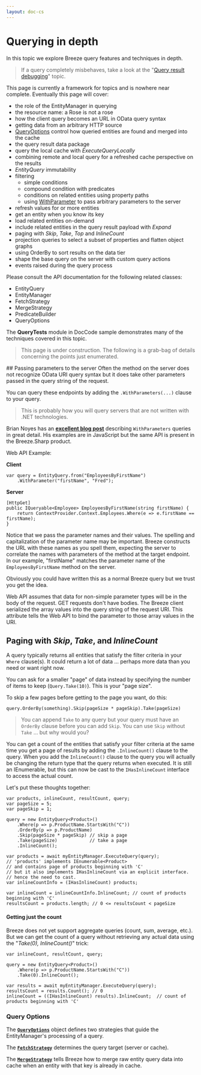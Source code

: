 ```yaml
---
layout: doc-cs
---
```


# Querying in depth

In this topic we explore Breeze query features and techniques in depth.

> If a query completely misbehaves, take a look at the "<a href="/breeze-sharp-documentation/query-result-debugging" title="Query result debugging">Query result debugging</a>" topic. 

This page is currently a framework for topics and is nowhere near complete. Eventually this page will cover:

- the role of the EntityManager in querying
- the resource name: a Rose is not a rose
- how the client query becomes an URL in OData query syntax
- getting data from an arbitrary HTTP source
- <a href='#QueryOptions'>QueryOptions</a> control how queried entities are found and merged into the cache</li>
- the query result data package
- query the local cache with *ExecuteQueryLocally*
- combining remote and local query for a refreshed cache perspective on the results
- *EntityQuery* immutability
- filtering
    - simple conditions
	- compound condition with predicates
	- conditions on related entities using property paths
    - using <a href='#withParameters'>WithParameter</a> to pass arbitrary parameters to the server
- refresh values for or more entities
- get an entity when you know its key
- load related entities on-demand
- include related entities in the query result payload with *Expand*
- paging with *Skip*, *Take*, *Top* and *InlineCount*
- projection queries to select a subset of properties and flatten object graphs
- using OrderBy to sort results on the data tier
- shape the base query on the server with custom query actions
- events raised during the query process


Please consult the API documentation for the following related classes:

- EntityQuery
- EntityManager
- FetchStrategy
- MergeStrategy
- PredicateBuilder
- QueryOptions

The **QueryTests** module in DocCode sample demonstrates many of the techniques covered in this topic.


> This page is under construction. The following is a grab-bag of details concerning the points just enumerated.

<a name="withParameters" />
## Passing parameters to the server
Often the method on the server does not recognize OData URI query syntax but it does take other parameters passed in the query string of the request.

You can query these endpoints by adding the `.WithParameters(...)` clause to your query.

>This is probably how you will query servers that are not written with .NET technologies.

<p class="note">Brian Noyes has an <a href="http://briannoyes.net/2014/02/13/passing-complex-query-parameters-with-breeze/" target="_blank" title="Passing Complex Query Parameters with Breeze"><strong>excellent blog post</strong></a> describing <code>WithParameters</code> queries in great detail.  His examples are in JavaScript but the same API is present in the Breeze.Sharp product.</p>

Web API Example:

**Client** 

    var query = EntityQuery.from("EmployeesByFirstName")
        .WithParameter("firstName", "Fred"); 
	
**Server**

    [HttpGet]
    public IQueryable<Employee> EmployeesByFirstName(string firstName) {
        return ContextProvider.Context.Employees.Where(e => e.firstName == firstName);
    }

Notice that we pass the parameter names and their values. The spelling and capitalization of the parameter name may be important. Breeze constructs the URL with these names as you spell them, expecting the server to correlate the names with parameters of the method at the target endpoint. In our example, "firstName" matches the parameter name of the `EmployeesByFirstName` method on the server.

Obviously you could have written this as a normal Breeze query but we trust you get the idea. 

Web API assumes that data for non-simple parameter types will be in the body of the request. GET requests don't have bodies. The Breeze client serialized the array values into the query string of the request URI. This attribute tells the Web API to bind the parameter to those array values in the URI.


<a id='paging'></a>
## Paging with *Skip*, *Take*, and *InlineCount* ##

A query typically returns all entities that satisfy the filter criteria in your `Where` clause(s). It could return a lot of data ... perhaps more data than you need or want right now.

You can ask for a smaller "page" of data instead by specifying the number of items to keep (`Query.Take(10)`). This is your "page size".

To skip a few pages before getting to the page you want, do this: 

    query.OrderBy(something).Skip(pageSize * pageSkip).Take(pageSize)

>You can append `Take` to any query but your query must have an `OrderBy` clause before you can add `Skip`. You can use `Skip` without `Take` ... but why would you?

You can get a count of the entities that satisfy your filter criteria at the same time you get a page of results by adding the `.InlineCount()` clause to the query. When you add the `InlineCount()` clause to the query you will actually be changing the return type that the query returns when executed.  It is still an IEnumerable<T>, but this can now be cast to the `IHasInlineCount` interface to access the actual count.

Let's put these thoughts together:

    var products, inlineCount, resultCount, query;
    var pageSize = 5;
    var pageSkip = 1;

    query = new EntityQuery<Product>()
        .Where(p => p.ProductName.StartsWith("C"))
        .OrderBy(p => p.ProductName)
        .Skip(pageSize * pageSkip) // skip a page
        .Take(pageSize)            // take a page
        .InlineCount();
    
    var products = await myEntityManager.ExecuteQuery(query);
    // 'products' implements IEnumerable<Product>
    // and contains page of products beginning with 'C'
    // but it also implements IHasInlineCount via an explicit interface.
    // hence the need to cast.
    var inlineCountInfo = (IHasInlineCount) products;
    
    var inlineCount = inlineCountInfo.InlineCount; // count of products beginning with 'C'                
    resultsCount = products.length; // 0 <= resultsCount < pageSize
     


#### Getting just the count ####
Breeze does not yet support aggregate queries (count, sum, average, etc.). But we can get the count of a query without retrieving any actual data using the "*Take(0), InlineCount()*" trick:

    var inlineCount, resultCount, query;

    query = new EntityQuery<Product>()
        .Where(p => p.ProductName.StartsWith("C")) 
        .Take(0).InlineCount();

    var results = await myEntityManager.ExecuteQuery(query);
    resultsCount = results.Count(); // 0 
    inlineCount = ((IHasInlineCount) results).InlineCount;  // count of products beginning with 'C'
            

<a name="QueryOptions"></a>
### Query Options ###
The [**`QueryOptions`**](http://www.breezejs.com/breeze-sharp-api/html/T_Breeze_Sharp_QueryOptions.htm) object defines two strategies that guide the EntityManager's processing of a query.

The [**`FetchStrategy`**](http://www.breezejs.com/breeze-sharp-api/html/T_Breeze_Sharp_FetchStrategy.htm) determines the query target (server or cache). 

The [**`MergeStrategy`**](http://www.breezejs.com/breeze-sharp-api/html/T_Breeze_Sharp_MergeStrategy.htm) tells Breeze how to merge raw entity query data into cache when an entity with that key is already in cache.

